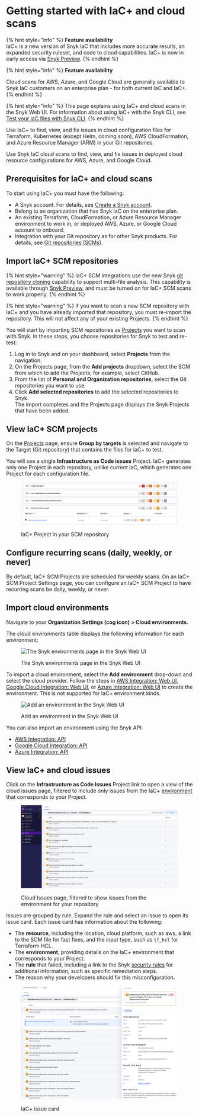 # Getting started with IaC+ and cloud scans

{% hint style="info" %}
**Feature availability**\
IaC+ is a new version of Snyk IaC that includes more accurate results, an expanded security ruleset, and code to cloud capabilities. IaC+ is now in early access via [Snyk Preview](../../../snyk-admin/manage-settings/snyk-preview.md).
{% endhint %}

{% hint style="info" %}
**Feature availability**

Cloud scans for AWS, Azure, and Google Cloud are generally available to Snyk IaC customers on an enterprise plan - for both current IaC and IaC+.
{% endhint %}

{% hint style="info" %}
This page explains using IaC+ and cloud scans in the Snyk Web UI. For information about using IaC+ with the Snyk CLI, see [Test your IaC files with Snyk CLI](broken-reference).
{% endhint %}

Use IaC+ to find, view, and fix issues in cloud configuration files for Terraform, Kubernetes (except Helm, coming soon), AWS CloudFormation, and Azure Resource Manager (ARM) in your Git repositories.

Use Snyk IaC cloud scans to find, view, and fix issues in deployed cloud resource configurations for AWS, Azure, and Google Cloud.

## Prerequisites for IaC+ and cloud scans

To start using IaC+ you must have the following:

* A Snyk account. For details, see [Create a Snyk account](../../../getting-started/quickstart/create-or-log-in-to-a-snyk-account.md).
* Belong to an organization that has Snyk IaC on the enterprise plan.
* An existing Terraform, CloudFormation, or Azure Resource Manager environment to work in, or deployed AWS, Azure, or Google Cloud account to onboard.
* Integration with your Git repository as for other Snyk products. For details, see [Git repositories (SCMs)](../../../integrate-with-snyk/git-repositories-scms-integrations-with-snyk/).

## Import IaC+ SCM repositories

{% hint style="warning" %}
IaC+ SCM integrations use the new Snyk [git repository cloning](../../../more-info/how-snyk-handles-your-data.md#git-repository-cloning) capability to support multi-file analysis. This capability is available through [Snyk Preview](../../../snyk-admin/manage-settings/snyk-preview.md), and must be turned on for IaC+ SCM scans to work properly.
{% endhint %}

{% hint style="warning" %}
If you want to scan a new SCM repository with IaC+ and you have already imported that repository, you must re-import the repository. This will not affect any of your existing Projects.
{% endhint %}

You will start by importing SCM repositories as [Projects](../../../snyk-admin/snyk-projects/) you want to scan with Snyk. In these steps, you choose repositories for Snyk to test and re-test:

1. Log in to Snyk and on your dashboard, select **Projects** from the navigation.
2. On the Projects page, from the **Add projects** dropdown, select the SCM from which to add the Projects; for example, select GitHub.
3. From the list of **Personal and Organization repositories**, select the Git repositories you want to use.
4. Click **Add selected repositories** to add the selected repositories to Snyk.\
   The import completes and the Projects page displays the Snyk Projects that have been added.

## View IaC+ SCM projects

On the [Projects](../../../snyk-admin/snyk-projects/) page, ensure **Group by targets** is selected and navigate to the Target (Git repository) that contains the files for IaC+ to test.

You will see a single **Infrastructure as Code issues** Project. IaC+ generates only one Project in each repository, unlike current IaC, which generates one Project for each configuration file.

<figure><img src="../../../.gitbook/assets/Screenshot 2023-05-07 at 3.57.30 PM.png" alt="IaC+ Project in your SCM repository"><figcaption><p>IaC+ Project in your SCM repository</p></figcaption></figure>

## Configure recurring scans (daily, weekly, or never)

By default, IaC+ SCM Projects are scheduled for weekly scans. On an IaC+ SCM Project Settings page, you can configure an IaC+ SCM Project to have recurring scans be daily, weekly, or never.

## Import cloud environments

Navigate to your **Organization** **Settings (cog icon) > Cloud environments**.

The cloud environments table displays the following information for each environment:

<figure><img src="../../../.gitbook/assets/snyk-cloud-environments-page.png" alt="The Snyk environments page in the Snyk Web UI"><figcaption><p>The Snyk environments page in the Snyk Web UI</p></figcaption></figure>

To import a cloud environment, select the **Add environment** drop-down and select the cloud provider. Follow the steps in [AWS Integration: Web UI](../../../integrate-with-snyk/cloud-platforms-integrations/aws-integration/aws-integration-web-ui/), [Google Cloud Integration: Web UI](../../../integrate-with-snyk/cloud-platforms-integrations/google-cloud-integration/google-cloud-integration-web-ui/), or [Azure Integration: Web UI](../../../integrate-with-snyk/cloud-platforms-integrations/azure-integration-for-cloud-configurations/azure-integration-web-ui/) to create the environment. This is not supported for IaC+ environment kinds.

<figure><img src="../../../.gitbook/assets/snyk-cloud-environments-page-add-env.png" alt="Add an environment in the Snyk Web UI"><figcaption><p>Add an environment in the Snyk Web UI</p></figcaption></figure>

You can also import an environment using the Snyk API:

* [AWS Integration: API](../../../integrate-with-snyk/cloud-platforms-integrations/aws-integration/aws-integration-api/)
* [Google Cloud Integration: API](../../../integrate-with-snyk/cloud-platforms-integrations/google-cloud-integration/google-cloud-integration-api/)
* [Azure Integration: API](../../../integrate-with-snyk/cloud-platforms-integrations/azure-integration-for-cloud-configurations/snyk-cloud-for-azure-api/)

## View IaC+ and cloud issues

Click on the **Infrastructure as Code Issues** Project link to open a view of the cloud issues page, filtered to include only issues from the IaC+ [environment](key-concepts-in-iac+.md#environments) that corresponds to your Project.

<figure><img src="../../../.gitbook/assets/Screenshot 2023-05-07 at 4.04.13 PM.png" alt=".IaC+ Issues UI, filtered to show issues from the environment for your repository"><figcaption><p>Cloud Issues page, filtered to show issues from the environment for your repository</p></figcaption></figure>

Issues are grouped by rule. Expand the rule and select an issue to open its issue card. Each issue card has information about the following:

* The **resource**, including the location, cloud platform, such as aws, a link to the SCM file for fast fixes, and the input type, such as `tf_hcl` for Terraform HCL.
* The **environment**, providing details on the IaC+ environment that corresponds to your Project.
* The **rule** that failed, including a link to the Snyk [security rules](https://security.snyk.io/rules/cloud/) for additional information, such as specific remediation steps.
* The reason why your developers should fix this misconfiguration.

<figure><img src="../../../.gitbook/assets/Screenshot 2023-05-07 at 4.09.40 PM.png" alt="IaC+ issue card"><figcaption><p>IaC+ issue card</p></figcaption></figure>
